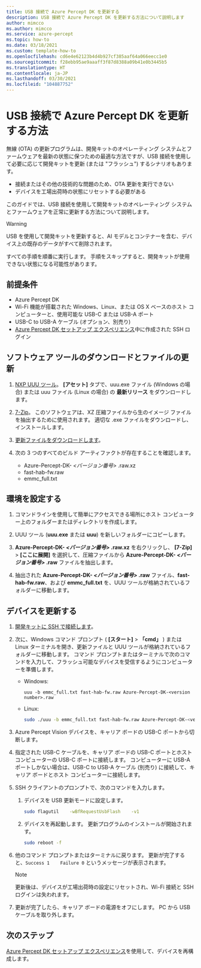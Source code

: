 ```yaml
---
title: USB 接続で Azure Percept DK を更新する
description: USB 接続で Azure Percept DK を更新する方法について説明します
author: mimcco
ms.author: mimcco
ms.service: azure-percept
ms.topic: how-to
ms.date: 03/18/2021
ms.custom: template-how-to
ms.openlocfilehash: cd6e4e62123b4d4b927cf385aaf64a066eecc1e0
ms.sourcegitcommit: f28ebb95ae9aaaff3f87d8388a09b41e0b3445b5
ms.translationtype: HT
ms.contentlocale: ja-JP
ms.lasthandoff: 03/30/2021
ms.locfileid: "104887752"
---
```

# <a name="how-to-update-azure-percept-dk-over-a-usb-connection"></a>USB 接続で Azure Percept DK を更新する方法

無線 (OTA) の更新プログラムは、開発キットのオペレーティング システムとファームウェアを最新の状態に保つための最適な方法ですが、USB 接続を使用して必要に応じて開発キットを更新 (または "フラッシュ") するシナリオもあります。

- 接続またはその他の技術的な問題のため、OTA 更新を実行できない
- デバイスを工場出荷時の状態にリセットする必要がある

このガイドでは、USB 接続を使用して開発キットのオペレーティング システムとファームウェアを正常に更新する方法について説明します。

> [!WARNING]
> USB を使用して開発キットを更新すると、AI モデルとコンテナーを含む、デバイス上の既存のデータがすべて削除されます。
>
> すべての手順を順番に実行します。 手順をスキップすると、開発キットが使用できない状態になる可能性があります。

## <a name="prerequisites"></a>前提条件

- Azure Percept DK
- Wi-Fi 機能が搭載された Windows、Linux、または OS X ベースのホスト コンピューターと、使用可能な USB-C または USB-A ポート
- USB-C to USB-A ケーブル (オプション、別売り)
- [Azure Percept DK セットアップ エクスペリエンス](./quickstart-percept-dk-set-up.md)中に作成された SSH ログイン

## <a name="download-software-tools-and-update-files"></a>ソフトウェア ツールのダウンロードとファイルの更新

1. [NXP UUU ツール](https://github.com/NXPmicro/mfgtools/releases)。 **[アセット]** タブで、uuu.exe ファイル (Windows の場合) または uuu ファイル (Linux の場合) の **最新リリース** をダウンロードします。

1. [7-Zip](https://www.7-zip.org/)。 このソフトウェアは、XZ 圧縮ファイルから生のイメージ ファイルを抽出するために使用されます。 適切な .exe ファイルをダウンロードし、インストールします。

1. [更新ファイルをダウンロードします](https://go.microsoft.com/fwlink/?linkid=2155734)。

1. 次の 3 つのすべてのビルド アーティファクトが存在することを確認します。
    - Azure-Percept-DK- *&lt;バージョン番号&gt;* .raw.xz
    - fast-hab-fw.raw
    - emmc_full.txt

## <a name="set-up-your-environment"></a>環境を設定する

1. コマンドラインを使用して簡単にアクセスできる場所にホスト コンピューター上のフォルダーまたはディレクトリを作成します。

1. UUU ツール (**uuu.exe** または **uuu**) を新しいフォルダーにコピーします。

1. **Azure-Percept-DK- *&lt;バージョン番号&gt;* .raw.xz** を右クリックし、 **[7-Zip]** &gt; **[ここに展開]** を選択して、圧縮ファイルから **Azure-Percept-DK- *&lt;バージョン番号&gt;* .raw** ファイルを抽出します。

1. 抽出された **Azure-Percept-DK- *&lt;バージョン番号&gt;* .raw** ファイル、**fast-hab-fw.raw**、および **emmc_full.txt** を、UUU ツールが格納されているフォルダーに移動します。

## <a name="update-your-device"></a>デバイスを更新する

1. [開発キットに SSH で接続します](./how-to-ssh-into-percept-dk.md)。

1. 次に、Windows コマンド プロンプト ( **[スタート]**  >  **「cmd」** ) または Linux ターミナルを開き、更新ファイルと UUU ツールが格納されているフォルダーに移動します。 コマンド プロンプトまたはターミナルで次のコマンドを入力して、フラッシュ可能なデバイスを受信するようにコンピューターを準備します。

    - Windows:

        ```console
        uuu -b emmc_full.txt fast-hab-fw.raw Azure-Percept-DK-<version number>.raw 
        ```

    - Linux:

        ```bash
        sudo ./uuu -b emmc_full.txt fast-hab-fw.raw Azure-Percept-DK-<version number>.raw
        ```

1. Azure Percept Vision デバイスを、キャリア ボードの USB-C ポートから切断します。

1. 指定された USB-C ケーブルを、キャリア ボードの USB-C ポートとホスト コンピューターの USB-C ポートに接続します。 コンピューターに USB-A ポートしかない場合は、USB-C to USB-A ケーブル (別売り) に接続して、キャリア ボードとホスト コンピューターに接続します。

1. SSH クライアントのプロンプトで、次のコマンドを入力します。

    1. デバイスを USB 更新モードに設定します。

        ```bash
        sudo flagutil    -wBfRequestUsbFlash    -v1
        ```

    1. デバイスを再起動します。 更新プログラムのインストールが開始されます。

        ```bash
        sudo reboot -f
        ```

1. 他のコマンド プロンプトまたはターミナルに戻ります。 更新が完了すると、```Success 1    Failure 0``` というメッセージが表示されます。

    > [!NOTE]
    > 更新後は、デバイスが工場出荷時の設定にリセットされ、Wi-Fi 接続と SSH ログインは失われます。

1. 更新が完了したら、キャリア ボードの電源をオフにします。 PC から USB ケーブルを取り外します。  

## <a name="next-steps"></a>次のステップ

[Azure Percept DK セットアップ エクスペリエンス](./quickstart-percept-dk-set-up.md)を使用して、デバイスを再構成します。